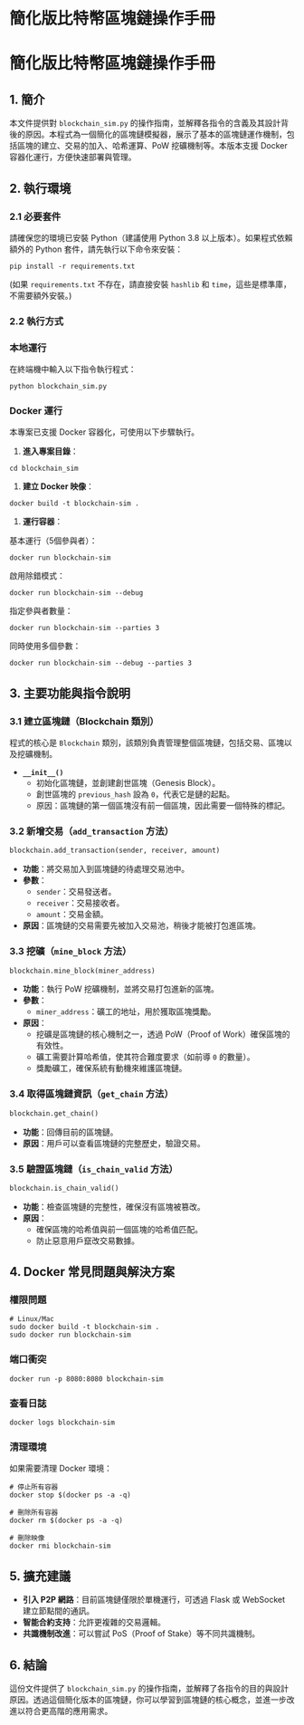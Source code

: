 # 簡化版比特幣區塊鏈操作手冊

# 簡化版比特幣區塊鏈操作手冊

## 1. 簡介

本文件提供對 `blockchain_sim.py` 的操作指南，並解釋各指令的含義及其設計背後的原因。本程式為一個簡化的區塊鏈模擬器，展示了基本的區塊鏈運作機制，包括區塊的建立、交易的加入、哈希運算、PoW 挖礦機制等。本版本支援 Docker 容器化運行，方便快速部署與管理。

## 2. 執行環境

### 2.1 必要套件

請確保您的環境已安裝 Python（建議使用 Python 3.8 以上版本）。如果程式依賴額外的 Python 套件，請先執行以下命令來安裝：

```
pip install -r requirements.txt

```

(如果 `requirements.txt` 不存在，請直接安裝 `hashlib` 和 `time`，這些是標準庫，不需要額外安裝。)

### 2.2 執行方式

### 本地運行

在終端機中輸入以下指令執行程式：

```
python blockchain_sim.py

```

### Docker 運行

本專案已支援 Docker 容器化，可使用以下步驟執行。

1. **進入專案目錄**：

```
cd blockchain_sim

```

1. **建立 Docker 映像**：

```
docker build -t blockchain-sim .

```

1. **運行容器**：

基本運行（5個參與者）：

```
docker run blockchain-sim

```

啟用除錯模式：

```
docker run blockchain-sim --debug

```

指定參與者數量：

```
docker run blockchain-sim --parties 3

```

同時使用多個參數：

```
docker run blockchain-sim --debug --parties 3

```

## 3. 主要功能與指令說明

### 3.1 建立區塊鏈（Blockchain 類別）

程式的核心是 `Blockchain` 類別，該類別負責管理整個區塊鏈，包括交易、區塊以及挖礦機制。

- **`__init__()`**
    - 初始化區塊鏈，並創建創世區塊（Genesis Block）。
    - 創世區塊的 `previous_hash` 設為 `0`，代表它是鏈的起點。
    - 原因：區塊鏈的第一個區塊沒有前一個區塊，因此需要一個特殊的標記。

### 3.2 新增交易（`add_transaction` 方法）

```python
blockchain.add_transaction(sender, receiver, amount)

```

- **功能**：將交易加入到區塊鏈的待處理交易池中。
- **參數**：
    - `sender`：交易發送者。
    - `receiver`：交易接收者。
    - `amount`：交易金額。
- **原因**：區塊鏈的交易需要先被加入交易池，稍後才能被打包進區塊。

### 3.3 挖礦（`mine_block` 方法）

```python
blockchain.mine_block(miner_address)

```

- **功能**：執行 PoW 挖礦機制，並將交易打包進新的區塊。
- **參數**：
    - `miner_address`：礦工的地址，用於獲取區塊獎勵。
- **原因**：
    - 挖礦是區塊鏈的核心機制之一，透過 PoW（Proof of Work）確保區塊的有效性。
    - 礦工需要計算哈希值，使其符合難度要求（如前導 `0` 的數量）。
    - 獎勵礦工，確保系統有動機來維護區塊鏈。

### 3.4 取得區塊鏈資訊（`get_chain` 方法）

```python
blockchain.get_chain()

```

- **功能**：回傳目前的區塊鏈。
- **原因**：用戶可以查看區塊鏈的完整歷史，驗證交易。

### 3.5 驗證區塊鏈（`is_chain_valid` 方法）

```python
blockchain.is_chain_valid()

```

- **功能**：檢查區塊鏈的完整性，確保沒有區塊被篡改。
- **原因**：
    - 確保區塊的哈希值與前一個區塊的哈希值匹配。
    - 防止惡意用戶竄改交易數據。

## 4. Docker 常見問題與解決方案

### 權限問題

```
# Linux/Mac
sudo docker build -t blockchain-sim .
sudo docker run blockchain-sim

```

### 端口衝突

```
docker run -p 8080:8080 blockchain-sim

```

### 查看日誌

```
docker logs blockchain-sim

```

### 清理環境

如果需要清理 Docker 環境：

```
# 停止所有容器
docker stop $(docker ps -a -q)

# 刪除所有容器
docker rm $(docker ps -a -q)

# 刪除映像
docker rmi blockchain-sim

```

## 5. 擴充建議

- **引入 P2P 網路**：目前區塊鏈僅限於單機運行，可透過 Flask 或 WebSocket 建立節點間的通訊。
- **智能合約支持**：允許更複雜的交易邏輯。
- **共識機制改進**：可以嘗試 PoS（Proof of Stake）等不同共識機制。

## 6. 結論

這份文件提供了 `blockchain_sim.py` 的操作指南，並解釋了各指令的目的與設計原因。透過這個簡化版本的區塊鏈，你可以學習到區塊鏈的核心概念，並進一步改進以符合更高階的應用需求。